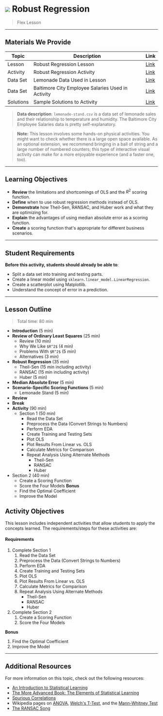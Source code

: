 <!---
Questions? Comments?
1. Log an issue to this repo to alert us of a problem.
2. Suggest an edit yourself by forking this repo, making edits, and submitting a pull request with your changes back to our master branch.
3. Reach out to the Data team on Slack and share your thoughts!
--->

# ![](https://ga-dash.s3.amazonaws.com/production/assets/logo-9f88ae6c9c3871690e33280fcf557f33.png) Robust Regression

> Flex Lesson

---

## Materials We Provide
<!--- This section is a table of contents for the activity. The table structure breaks down repo resources into types, distinguishing between notebooks and supporting materials. Note that the table below demonstrates the total possible range of materials. Most lessons won't require all of these categories. Also note that every item in the repo should get its own line and link. --->

| Topic | Description | Link |
| --- | --- | --- |
| Lesson | Robust Regression Lesson | [Link](./robust-regression.ipynb)|
| Activity | Robust Regression Activity | [Link](./baltimore-salaries-lab.ipynb)|
| Data Set | Lemonade Data Used in Lesson | [Link](./data/lemonade-stand.csv)|
| Data Set | Baltimore City Employee Salaries Used in Activity | [Link](./data/Baltimore_City_Employee_Salaries_2011.csv)|
| Solutions | Sample Solutions to Activity | [Link](./solution-code/baltimore-salaries-lab-solutions.ipynb)|


> **Data description**: `lemonade-stand.csv` is a data set of lemonade sales and their relationship to temperature and humidity. The Baltimore City Employee Salaries data is pretty self-explanatory.

> **Note:** This lesson involves some hands-on physical activities. You might want to check whether there is a large open
> space available. As an optional extension, we recommend bringing in a ball of string and a large number of numbered counters; this type of interactive visual activity can make for a more enjoyable experience (and a faster one, too).

---

## Learning Objectives
<!--- This section lists the lesson's learning objectives. For information on how to write clear learning objectives, review [this resource](http://ii.library.jhu.edu/2016/07/20/writing-effective-learning-objectives/). --->

- **Review** the limitations and shortcomings of OLS and the $R^2$ scoring function.
- **Define** when to use robust regression methods instead of OLS.
- **Demonstrate** how Theil-Sen, RANSAC, and Huber work and what they are optimizing for.
- **Explain** the advantages of using median absolute error as a scoring function.
- **Create** a scoring function that's appropriate for different business scenarios.

---

## Student Requirements
<!--- This section explains the relevant prerequisites — in other words, what students need to know to be able to benefit from and perform the tasks required in this activity/lab. List all of the relevant skills or prior learning objectives here. --->

**Before this activity, students should already be able to**:
- Split a data set into training and testing parts.
- Create a linear model using `sklearn.linear_model.LinearRegression`.
- Create a scatterplot using Matplotlib.
- Understand the concept of error in a prediction.

---

## Lesson Outline

<!--- This section outlines the lesson plan with relevant sections and subsections, providing both the total time required as well as suggestions for timing in each subsection. --->

> Total time: 80 min 

- **Introduction** (5 min)
- **Review of Ordinary Least Squares** (25 min)
    - Review (10 min)
	- Why We Like `$R^2$` (4 min)
	- Problems With `$R^2$` (5 min)
	- Alternatives (3 min)
- **Robust Regression** (35 min)
	- Theil-Sen (15 min including activity)
	- RANSAC (15 min including activity)
	- Huber (5 min)
- **Median Absolute Error** (5 min)
- **Scenario-Specific Scoring Functions** (5 min)
	- Lemonade Stand (5 min)
- **Review**
- **Break**
- **Activity** (90 min)
	- Section 1 (50 min)
   		- Read the Data Set
		- Preprocess the Data (Convert Strings to Numbers)
		- Perform EDA
		- Create Training and Testing Sets
		- Plot OLS
		- Plot Results From Linear vs. OLS
		- Calculate Metrics for Comparison
		- Repeat Analysis Using Alternate Methods
			- Theil-Sen
			- RANSAC
			- Huber
- Section 2 (40 min)
	- Create a Scoring Function
	- Score the Four Models
**Bonus**
	- Find the Optimal Coefficient
	- Improve the Model


## Activity Objectives
<!--- This section lists the learning objectives of the activity or lab.  --->

This lesson includes independent activities that allow students to apply the concepts learned. The requirements/steps for these activities are:

<!--- This section lists the exact requirements students have to perform in order to "complete" the activity.  --->
#### Requirements
1. Complete Section 1
   1. Read the Data Set
   1. Preprocess the Data (Convert Strings to Numbers)
   1. Perform EDA
   1. Create Training and Testing Sets
   1. Plot OLS
   1. Plot Results From Linear vs. OLS
   1. Calculate Metrics for Comparison
   1. Repeat Analysis Using Alternate Methods
      - Theil-Sen
      - RANSAC
      - Huber
1. Complete Section 2
   1. Create a Scoring Function
   1. Score the Four Models

**Bonus**
1. Find the Optimal Coefficient
1. Improve the Model

---

## Additional Resources
<!--- List of potential sources that may help or inform the students' ability to complete the tasks required. This might include reference sites, examples, or tutorials for "getting started." --->

For more information on this topic, check out the following resources:
- [An Introduction to Statistical Learning](http://www-bcf.usc.edu/~gareth/ISL/)
- [The More Advanced Book: The Elements of Statistical Learning](http://web.stanford.edu/~hastie/ElemStatLearn/)
- [Spurious Correlations](http://www.tylervigen.com/spurious-correlations)
- Wikipedia pages on [ANOVA](https://en.wikipedia.org/wiki/Analysis_of_variance), [Welch's T-Test](https://en.wikipedia.org/wiki/Welch's_t-test), and the [Mann-Whitney Test](https://en.wikipedia.org/wiki/Mann%E2%80%93Whitney_U_test)
- [The RANSAC Song](http://danielwedge.com/ransac/)
